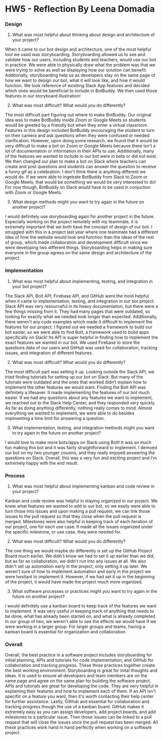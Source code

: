# HW5 - Reflection By Leena Domadia

### Design
1. What was most helpful about thinking about design and architecture of your project?

When it came to our bot design and architecture, one of the most helpful tool we used was storyboarding. Storyboarding allowed us to see and validate how our users, including students and teachers, would use our bot in practice. We were able to physically draw what the problem was that we were trying to solve as well as displaying how our solution can benefit. Additonally, storyboarding help us as developers stay on the same page of how we want to design our bot, what it will look like, and how it would function. We took reference of exisiting Slack App features and decided which ones would be beneficial to include in BotBuddy. We then used those features in our storyboard illustration!

2. What was most difficult? What would you do differently?

The most difficult part figuring out where to make BotBuddy. Our original idea was to make BotBuddy inside Zoom or Google Meets so students would be greeted by a friendly bot when they enter a virtual classroom. Features in this design included BotBuddy encouraging the student to turn on their camera and ask questions when they were confused or needed clarification. However, upon doing some research, we found that it would be very difficult to make a bot on Zoom or Google Meets because there isn't a lot of documentation or information in their APIs to use. Additionally, many of the features we wanted to include in our bot were in beta or did not exist. We then changed our plan to make a bot on Slack where teachers can create and post questions and students can answer the question to receive a funny gif as a celebration. I don't think there is anything different we would do. If we were able to ingetrate BotBuddy from Slack to Zoom or Google Meets, that would be something we would be very interested to do! For now though, BotBuddy on Slack would have to be used in conjuction with Zoom or Google Meets.

3. What design methods might you want to try again in the future on another project?

I would definitely use storyboarding again for another project in the future. Especially working on the project remotely with my teammate, it is extremely important that we both have the concept of design of our bot. I struggled with this in a project last year where one teammate had a different idea of how the website would look and function than the ideas of the rest of group, which made collaboration and development difficult since we were developing two different things. Storyboarding helps in making sure everyone in the group agrees on the same design and architecture of the project.

### Implementation
1. What was most helpful about implementing, testing, and integration in your bot project?

The Slack API, Bolt API, Firebase API, and GitHub were the most helpful when it came to implementation, testing, and integration in our bot project. Slack API was very resourceful in its heavy documentation, but there were a few things missing from it. They had many pages that were outdated, so looking for exactly what we needed took longer than expected. Additionally, there weren't any code examples which made it difficult to implement the features for our project. I figured out we needed a framework to build our bot easier, so we were able to find Bolt, a framework used to build apps specifically on Slack! Its API is super helpful in finding how to implement the exact features we wanted in our bot. We used Firebase to store the questions data of our users and GitHub was used for collaboration, tracking issues, and integration of different features.

2. What was most difficult? What would you do differently?

The most difficult part was setting it up. Looking outside the Slack API, we tried finding tutorials for setting up our bot on Slack. But many of the tutorials were outdated and the ones that worked didn't explain how to implement the other features we would want. Finding the Bolt API was definitely a lifesaver. It made implementing the features of our bot much easier. If we had any questions about any features we want to implement, we reached out to the Slack Help Center, and they responded very quickly. As far as doing anything differently, nothing really comes to mind. Almost everything we wanted to implement, we were able to do besides implmenting a time limit for answering a question.

3. What implementation, testing, and integration methods might you want to try again in the future on another project?

I would love to make more bots/apps on Slack using Bolt! It was so much fun making this bot and it was fairly straightforward to implement. I demoed our bot on my two younger cousins, and they really enjoyed answering the questions on Slack. Overall, this was a very fun and exciting project and I'm extremely happy with the end result.

### Process
1. What was most helpful about implementing kanban and code review in your project?

Kanban and code review was helpful in staying organized in our project. We knew what features we wanted to add to our bot, so we easily were able to turn those into issues and upon making a pull request, we can link those issues to the pull request so that they close when the pull request is merged. Milestones were also helpful in keeping track of each iteration of our project, one for each use case. It made all the issues organized under the specific milestone, or use case, they were needed for.

2. What was most difficult? What would you do differently?

The one thing we would maybe do differently is set up the GitHub Project Board much earlier. We didn't know we had to set it up earlier than we did, but as far as collaboration, we didn't run into any issues at all. We also didn't set up automation early in the project, only setting it up later. We weren't sure of how to implement automation and early in the project we were hesitant to implement it. However, if we had set it up in the beginning of the project, it would have made the project much more organized.

3. What software processes or practices might you want to try again in the future on another project?

I would definitely use a kanban board to keep track of the features we want to implement. It was very useful in keeping track of anything that needs to be done, what has already been started on, and what is already completed. In our group of two, we weren't able to see the effects we would have if we were working in a larger group. For larger groups and teams, having a kanban board is essential for organization and collaboration.

### Overall
Overall, the best practice in a software project includes storyboarding for intiial planning, APIs and tutorials for code implementation, and GitHub for collaboration and tracking progress. These three practices together create the best working environment. Storyboarding is great for inital thoughts and ideas. It is used to ensure all developers and team members are on the same page and agree on the same plan for building the software project. APIs and tutorials are great for developing the code. They are very helpful in explaining their features and how to implement each of them. If an API isn't specific on a feature you want, then it's worth contacting their help center for further assistance. Lastly, GitHub and essential for collaboration and tracking progress though the use of a kanban board. GitHub makes it extremely easy as you can assign developers, add project boards, and add milestones to a particular issue. Then those issues can be linked to a pull request that will close the issues once the pull request has been merged. All these practices work hand in hand perfectly when working on a software project. 
